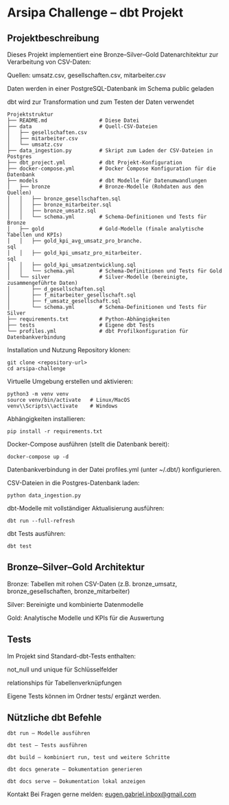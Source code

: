 # Arsipa Challenge – dbt Projekt
## Projektbeschreibung
Dieses Projekt implementiert eine Bronze–Silver–Gold Datenarchitektur zur Verarbeitung von CSV-Daten:

Quellen: umsatz.csv, gesellschaften.csv, mitarbeiter.csv

Daten werden in einer PostgreSQL-Datenbank im Schema public geladen

dbt wird zur Transformation und zum Testen der Daten verwendet
```plaintext
Projektstruktur
├── README.md                 # Diese Datei
├── data                      # Quell-CSV-Dateien
│   ├── gesellschaften.csv
│   ├── mitarbeiter.csv
│   └── umsatz.csv
├── data_ingestion.py         # Skript zum Laden der CSV-Dateien in Postgres
├── dbt_project.yml           # dbt Projekt-Konfiguration
├── docker-compose.yml        # Docker Compose Konfiguration für die Datenbank
├── models                    # dbt Modelle für Datenumwandlungen
│   ├── bronze                # Bronze-Modelle (Rohdaten aus den Quellen)
│   │   ├── bronze_gesellschaften.sql
│   │   ├── bronze_mitarbeiter.sql
│   │   ├── bronze_umsatz.sql
│   │   └── schema.yml        # Schema-Definitionen und Tests für Bronze
│   ├── gold                  # Gold-Modelle (finale analytische Tabellen und KPIs)
│   │   ├── gold_kpi_avg_umsatz_pro_branche.
sql
│   │   ├── gold_kpi_umsatz_pro_mitarbeiter.
sql
│   │   ├── gold_kpi_umsatzentwicklung.sql
│   │   └── schema.yml        # Schema-Definitionen und Tests für Gold
│   └── silver                # Silver-Modelle (bereinigte, zusammengeführte Daten)
│       ├── d_gesellschaften.sql
│       ├── f_mitarbeiter_gesellschaft.sql
│       ├── f_umsatz_gesellschaft.sql
│       └── schema.yml        # Schema-Definitionen und Tests für Silver
├── requirements.txt          # Python-Abhängigkeiten
├── tests                     # Eigene dbt Tests
└── profiles.yml              # dbt Profilkonfiguration für Datenbankverbindung
```
Installation und Nutzung
Repository klonen:
```plaintext
git clone <repository-url>
cd arsipa-challenge
```


Virtuelle Umgebung erstellen und aktivieren:
```plaintext
python3 -m venv venv
source venv/bin/activate   # Linux/MacOS
venv\\Scripts\\activate    # Windows
```


Abhängigkeiten installieren:
```plaintext
pip install -r requirements.txt
```


Docker-Compose ausführen (stellt die Datenbank bereit):
```plaintext
docker-compose up -d
```





Datenbankverbindung in der Datei profiles.yml (unter ~/.dbt/) konfigurieren.

CSV-Dateien in die Postgres-Datenbank laden:
```plaintext
python data_ingestion.py
```





dbt-Modelle mit vollständiger Aktualisierung ausführen:
```plaintext
dbt run --full-refresh
```





dbt Tests ausführen:
```plaintext
dbt test
```





## Bronze–Silver–Gold Architektur
Bronze: Tabellen mit rohen CSV-Daten (z.B. bronze_umsatz, bronze_gesellschaften, bronze_mitarbeiter)

Silver: Bereinigte und kombinierte Datenmodelle

Gold: Analytische Modelle und KPIs für die Auswertung

## Tests
Im Projekt sind Standard-dbt-Tests enthalten:

not_null und unique für Schlüsselfelder

relationships für Tabellenverknüpfungen

Eigene Tests können im Ordner tests/ ergänzt werden.

## Nützliche dbt Befehle
```plaintext
dbt run — Modelle ausführen

dbt test — Tests ausführen

dbt build — kombiniert run, test und weitere Schritte

dbt docs generate — Dokumentation generieren

dbt docs serve — Dokumentation lokal anzeigen
```
Kontakt
Bei Fragen gerne melden: eugen.gabriel.inbox@gmail.com

